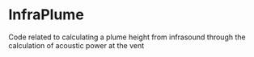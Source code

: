 # InfraPlume
Code related to calculating a plume height from infrasound through the calculation of acoustic power at the vent
